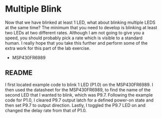# Multiple Blink
Now that we have blinked at least 1 LED, what about blinking multiple LEDS at the same time? The minimum that you need to develop is blinking at least two LEDs at two different rates. Although I am not going to give you a speed, you should probably pick a rate which is visible to a standard human. I really hope that you take this further and perform some of the extra work for this part of the lab exercise.

* MSP430FR6989

## README
I first located example code to blink 1 LED (P1.0) on the MSP430FR6989. I then used the datasheet for the MSP430FR6989, to find the name of the second LED that I wanted to blink, which was P9.7. Following the example code for P1.0, I cleared P9.7 output latch for a defined power-on state and then set P9.7 to output direction. Lastly, I toggled the P9.7 LED on and changed the delay rate from that of P1.0.